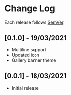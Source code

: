 # Change Log

Each release follows [SemVer](https://semver.org/).

## [0.1.0] - 19/03/2021

- Multiline support
- Updated icon
- Gallery banner theme

## [0.0.1] - 18/03/2021

- Initial release
